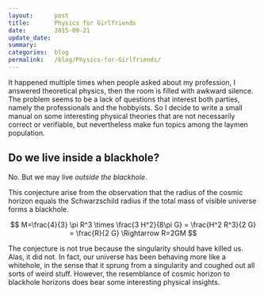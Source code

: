```yaml
---
layout:      post
title:       Physics for Girlfriends
date:        2015-09-21
update_date: 
summary:     
categories:  blog
permalink:   /blog/Physics-for-Girlfriends/
---
```


It happened multiple times when people asked about my profession, I answered theoretical physics, then the room is filled with awkward silence. The problem seems to be a lack of questions that interest both parties, namely the professionals and the hobbyists. So I decide to write a small manual on some interesting physical theories that are not necessarily correct or verifiable, but nevertheless make fun topics among the laymen population.

## Do we live inside a blackhole?

No. But we may live _outside the blackhole_.

This conjecture arise from the observation that the radius of the cosmic horizon equals the Schwarzschild radius if the total mass of visible universe forms a blackhole.

$$ M=\frac{4}{3} \pi R^3 \times \frac{3 H^2}{8\pi G} = \frac{H^2 R^3}{2 G} = \frac{R}{2 G} \Rightarrow R=2GM $$

The conjecture is not true because the singularity should have killed us. Alas, it did not. In fact, our universe has been behaving more like a whitehole, in the sense that it sprung from a singularity and coughed out all sorts of weird stuff. However, the resemblance of cosmic horizon to blackhole horizons does bear some interesting physical insights.